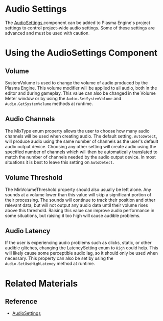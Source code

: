 # Audio Settings
The [ AudioSettings ](https://plasmaengine.github.io/PlasmaDocs/Plasma1/C++/code_reference/class_reference/audiosettings.markdown) component can be added to Plasma Engine's project settings to control project-wide audio settings. Some of these settings are advanced and must be used with caution.

# Using the AudioSettings Component

## Volume

SystemVolume  is used to change the volume of audio produced by the Plasma Engine. This volume modifier will be applied to all audio, both in the editor and during gameplay. This value can also be changed in the Volume Meter window or by using the `Audio.SetSystemVolume` and `Audio.GetSystemVolume` methods at runtime.

## Audio Channels

The MixType enum property allows the user to choose how many audio channels will be used when creating audio. The default setting, `AutoDetect`, will produce audio using the same number of channels as the user's default audio output device. Choosing any other setting will create audio using the specified number of channels which will then be automatically translated to match the number of channels needed by the audio output device. In most situations it is best to leave this setting on `AutoDetect`.

## Volume Threshold

The MinVolumeThreshold  property should also usually be left alone. Any sounds at a volume lower than this value will skip a significant portion of their processing. The sounds will continue to track their position and other relevant data, but will not output any audio data until their volume rises above this threshold. Raising this value can improve audio performance in some situations, but raising it too high will cause audible problems.

## Audio Latency

If the user is experiencing audio problems such as clicks, static, or other audible glitches, changing the LatencySetting enum to `High` could help. This will likely cause some perceptible audio lag, so it should only be used when necessary. This property can also be set by using the `Audio.SetUseHighLatency` method at runtime.

# Related Materials

## Reference
- [ AudioSettings ](https://plasmaengine.github.io/PlasmaDocs/Plasma1/Editor/code_reference/class_reference/audiosettings.markdown) 

 